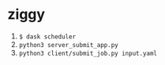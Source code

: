 # ziggy

1) `$ dask scheduler`
2) `python3 server_submit_app.py`
3) `python3 client/submit_job.py input.yaml`